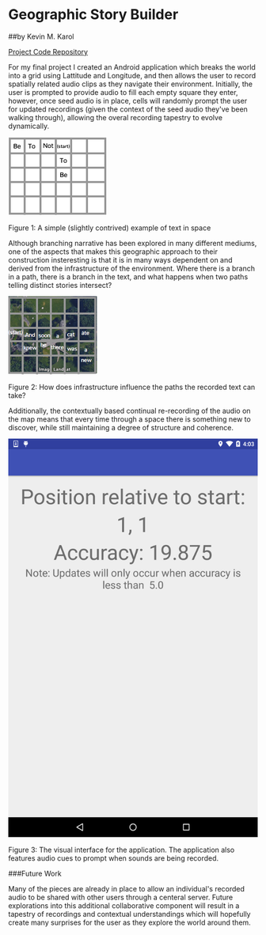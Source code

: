# Geographic Story Builder
##by Kevin M. Karol

[Project Code Repository](https://github.com/kevinmkarol/geographic_story)

For my final project I created an Android application which breaks the world into a grid using Lattitude and Longitude, and then allows the user to record spatially related audio clips as they navigate their environment.  Initially, the user is prompted to provide audio to fill each empty square they enter, however, once seed audio is in place, cells will randomly prompt the user for updated recordings (given the context of the seed audio they've been walking through), allowing the overal recording tapestry to evolve dynamically.

![](images/contrived_map.png)

Figure 1: A simple (slightly contrived) example of text in space

Although branching narrative has been explored in many different mediums, one of the aspects that makes this geographic approach to their construction insteresting is that it is in many ways dependent on and derived from the infrastructure of the environment.  Where there is a branch in a path, there is a branch in the text, and what happens when two paths telling distinct stories intersect?  


![](images/superimposed_map.png)

Figure 2: How does infrastructure influence the paths the recorded text can take?

Additionally, the contextually based continual re-recording of the audio on the map means that every time through a space there is something new to discover, while still maintaining a degree of structure and coherence.


![](images/screen_capture.png)

Figure 3: The visual interface for the application.  The application also features audio cues to prompt when sounds are being recorded.



###Future Work

Many of the pieces are already in place to allow an individual's recorded audio to be shared with other users through a centeral server.  Future explorations into this additional collaborative component will result in a tapestry of recordings and contextual understandings which will hopefully create many surprises for the user as they explore the world around them.